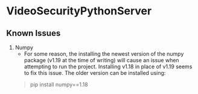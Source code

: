 # VideoSecurityPythonServer

## Known Issues
1. Numpy
    - For some reason, the installing the newest version of the numpy package (v1.19 at the time of writing) will cause an issue when attempting to run the project. Installing v1.18 in place of v1.19 seems to fix this issue. The older version can be installed using: 
    > pip install numpy==1.18
